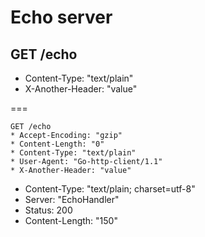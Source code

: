 # Echo server

## GET /echo

* Content-Type: "text/plain"
* X-Another-Header: "value"

===

```
GET /echo
* Accept-Encoding: "gzip"
* Content-Length: "0"
* Content-Type: "text/plain"
* User-Agent: "Go-http-client/1.1"
* X-Another-Header: "value"

```

* Content-Type: "text/plain; charset=utf-8"
* Server: "EchoHandler"
* Status: 200
* Content-Length: "150"
